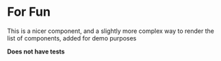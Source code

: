 # For Fun

This is a nicer component, and a slightly more complex way to render the list of components, added for demo purposes

**Does not have tests**